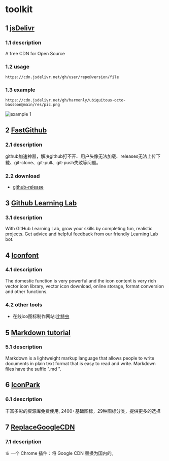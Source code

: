 # toolkit
## 1 [jsDelivr](https://www.jsdelivr.com/?docs=gh)
### 1.1 description
A free CDN for Open Source
### 1.2 usage
```
https://cdn.jsdelivr.net/gh/user/repo@version/file
```
### 1.3 example
```
https://cdn.jsdelivr.net/gh/harmonly/ubiquitous-octo-bassoon@main/res/pic.png
```
![example 1](https://cdn.jsdelivr.net/gh/harmonly/ubiquitous-octo-bassoon@main/res/pic.png)

## 2 [FastGithub](https://github.com/dotnetcore/FastGithub)
### 2.1 description
github加速神器，解决github打不开、用户头像无法加载、releases无法上传下载、git-clone、git-pull、git-push失败等问题。
### 2.2 download
- [github-release](https://github.com/dotnetcore/FastGithub/releases)

## 3 [Github Learning Lab](https://lab.github.com/)
### 3.1 description
With GitHub Learning Lab, grow your skills by completing fun, realistic projects. Get advice and helpful feedback from our friendly Learning Lab bot.

## 4 [Iconfont](https://www.iconfont.cn/)
### 4.1 description
The domestic function is very powerful and the icon content is very rich vector icon library, vector icon download, online storage, format conversion and other functions.
### 4.2 other tools
- 在线ico图标制作网站:[比特虫](https://www.bitbug.net/)

## 5 [Markdown tutorial](https://markdown.com.cn/)
### 5.1 description
Markdown is a lightweight markup language that allows people to write documents in plain text format that is easy to read and write. Markdown files have the suffix ".md ".

## 6 [IconPark](https://iconpark.oceanengine.com/)
### 6.1 description
丰富多彩的资源库免费使用, 2400+基础图标，29种图标分类，提供更多的选择

## 7 [ReplaceGoogleCDN](https://github.com/justjavac/ReplaceGoogleCDN)
### 7.1 description
♋ 一个 Chrome 插件：将 Google CDN 替换为国内的。
